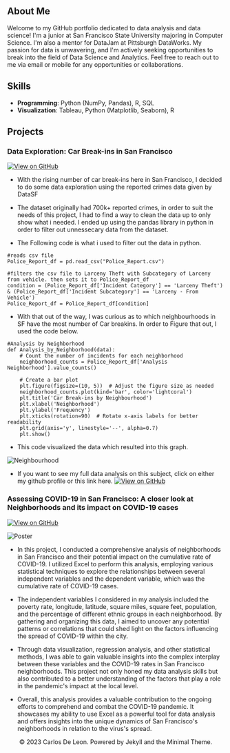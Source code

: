 ## About Me

Welcome to my GitHub portfolio dedicated to data analysis and data science! I'm a junior at San Francisco State University majoring in Computer Science. I'm also a mentor for DataJam at Pittsburgh DataWorks. My passion for data is unwavering, and I'm actively seeking opportunities to break into the field of Data Science and Analytics. Feel free to reach out to me via email or mobile for any opportunities or collaborations.

## Skills
- **Programming**: Python (NumPy, Pandas), R, SQL
- **Visualization**: Tableau, Python (Matplotlib, Seaborn), R

## Projects

### Data Exploration: Car Break-ins in San Francisco
[![View on GitHub](https://img.shields.io/badge/GitHub-View_on_GitHub-blue?logo=GitHub)](https://github.com/cmeddata/sf-car-breakins-analysis/blob/main/README.md)

- With the rising number of car break-ins here in San Francisco, I decided to do some data exploration using the reported crimes data given by DataSF
  
- The dataset originally had 700k+ reported crimes, in order to suit the needs of this project, I had to find a way to clean the data up to only show what i needed. I ended up using the pandas library in python in order to filter out unnessecary data from the dataset.
  
- The Following code is what i used to filter out the data in python.
  
```break
#reads csv file
Police_Report_df = pd.read_csv("Police_Report.csv")

#filters the csv file to Larceny Theft with Subcategory of Larceny from vehicle. then sets it to Police_Report_df
condition = (Police_Report_df['Incident Category'] == 'Larceny Theft') & (Police_Report_df['Incident Subcategory'] == 'Larceny - From Vehicle')
Police_Report_df = Police_Report_df[condition]
```

- With that out of the way, I was curious as to which neighbourhoods in SF have the most number of Car breakins. In order to Figure that out, I used the code below.


```break
#Analysis by Neighborhood
def Analysis_by_Neighborhood(data):
    # Count the number of incidents for each neighborhood
    neighborhood_counts = Police_Report_df['Analysis Neighborhood'].value_counts()

    # Create a bar plot
    plt.figure(figsize=(10, 5))  # Adjust the figure size as needed
    neighborhood_counts.plot(kind='bar', color='lightcoral')
    plt.title('Car Break-ins by Neighbourhood')
    plt.xlabel('Neighborhood')
    plt.ylabel('Frequency')
    plt.xticks(rotation=90)  # Rotate x-axis labels for better readability
    plt.grid(axis='y', linestyle='--', alpha=0.7)
    plt.show()
```

- This code visualized the data which resulted into this graph.

 ![Neighbourhood](https://github.com/cmeddata/cmeddata.github.io/assets/124543750/2b34a2f0-846d-42be-bf8a-e1fd25908f86)

- If you want to see my full data analysis on this subject, click on either my github profile or this link here. [![View on GitHub](https://img.shields.io/badge/GitHub-View_on_GitHub-blue?logo=GitHub)](https://github.com/cmeddata/sf-car-breakins-analysis/blob/main/README.md)


### Assessing COVID-19 in San Francisco: A closer look at Neighborhoods and its impact on COVID-19 cases 
[![View on GitHub](https://img.shields.io/badge/GitHub-View_on_GitHub-blue?logo=GitHub)](https://github.com/cmeddata/sf-covid19-neighborhood-analysis)

![Poster](https://github.com/cmeddata/cmeddata.github.io/assets/124543750/b8999ef0-0ec0-49f1-9749-d37902712b0b)


 - In this project, I conducted a comprehensive analysis of neighborhoods in San Francisco and their potential impact on the cumulative rate of COVID-19. I utilized Excel to perform this analysis, employing various statistical techniques to explore the relationships between several independent variables and the dependent variable, which was the cumulative rate of COVID-19 cases.
   
 -  The independent variables I considered in my analysis included the poverty rate, longitude, latitude, square miles, square feet, population, and the percentage of different ethnic groups in each neighborhood. By gathering and organizing this data, I aimed to uncover any potential patterns or correlations that could shed light on the factors influencing the spread of COVID-19 within the city.
   
 -  Through data visualization, regression analysis, and other statistical methods, I was able to gain valuable insights into the complex interplay between these variables and the COVID-19 rates in San Francisco neighborhoods. This project not only honed my data analysis skills but also contributed to a better understanding of the factors that play a role in the pandemic's impact at the local level.
   
 -  Overall, this analysis provides a valuable contribution to the ongoing efforts to comprehend and combat the COVID-19 pandemic. It showcases my ability to use Excel as a powerful tool for data analysis and offers insights into the unique dynamics of San Francisco's neighborhoods in relation to the virus's spread.




<center>© 2023 Carlos De Leon. Powered by Jekyll and the Minimal Theme.</center>

